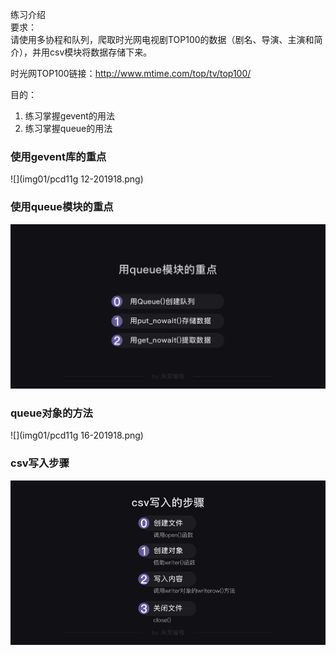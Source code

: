 练习介绍  
要求：  
请使用多协程和队列，爬取时光网电视剧TOP100的数据（剧名、导演、主演和简介），并用csv模块将数据存储下来。

时光网TOP100链接：http://www.mtime.com/top/tv/top100/

目的：
1. 练习掌握gevent的用法
2. 练习掌握queue的用法


### 使用gevent库的重点
![](img01/pcd11g 12-201918.png)
### 使用queue模块的重点
![](img01/2019-01-25-17-20-43.png)
### queue对象的方法
![](img01/pcd11g 16-201918.png)
### csv写入步骤
![](img01/crawler-l6-11-2019111.png)
